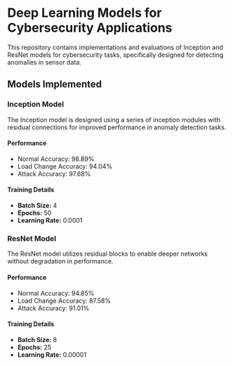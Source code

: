 # Deep Learning Models for Cybersecurity Applications

This repository contains implementations and evaluations of Inception and ResNet models for cybersecurity tasks, specifically designed for detecting anomalies in sensor data.

## Models Implemented

### Inception Model

The Inception model is designed using a series of inception modules with residual connections for improved performance in anomaly detection tasks.

#### Performance

- Normal Accuracy: 98.89%
- Load Change Accuracy: 94.04%
- Attack Accuracy: 97.68%

#### Training Details

- **Batch Size:** 4
- **Epochs:** 50
- **Learning Rate:** 0.0001

### ResNet Model

The ResNet model utilizes residual blocks to enable deeper networks without degradation in performance.


#### Performance

- Normal Accuracy: 94.85%
- Load Change Accuracy: 87.58%
- Attack Accuracy: 91.01%

#### Training Details

- **Batch Size:** 8
- **Epochs:** 25
- **Learning Rate:** 0.00001
